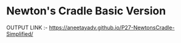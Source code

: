# Newton's Cradle Basic Version

OUTPUT LINK :- https://aneetayadv.github.io/P27-NewtonsCradle-Simplified/
